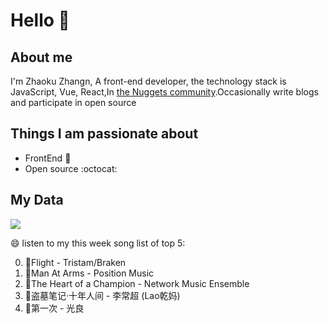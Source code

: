 # Hello 👋

## About me

I'm Zhaoku Zhangn, A front-end developer, the technology stack is JavaScript, Vue, React,In [the Nuggets community](https://juejin.cn/user/2999123452110574).Occasionally write blogs and participate in open source 

## Things I am passionate about

- FrontEnd :robot:
- Open source :octocat:

## My Data
<img src="https://github-readme-stats.vercel.app/api/top-langs/?username=Husky-Yellow" />

😄 listen to my this week song list of top 5:

0. 🌈Flight - Tristam/Braken
1. 🌈Man At Arms - Position Music
2. 🌈The Heart of a Champion - Network Music Ensemble
3. 🌈盗墓笔记·十年人间 - 李常超 (Lao乾妈)
4. 🌈第一次 - 光良


